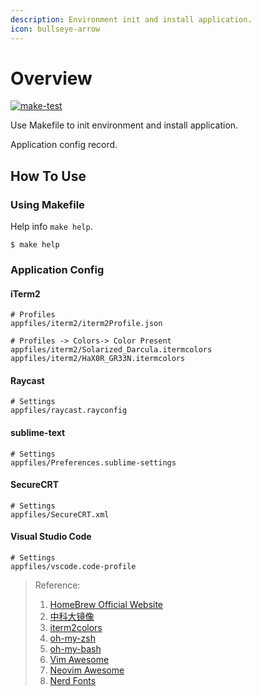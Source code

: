 ```yaml
---
description: Environment init and install application.
icon: bullseye-arrow
---
```


# Overview

[![make-test](https://github.com/logic3579/environment/actions/workflows/make-test.yml/badge.svg)](https://github.com/logic3579/environment/actions/workflows/make-test.yml)

Use Makefile to init environment and install application.

Application config record.

## How To Use

### Using Makefile

Help info `make help`.

```console
$ make help
```

### Application Config

#### iTerm2

```console
# Profiles
appfiles/iterm2/iterm2Profile.json

# Profiles -> Colors-> Color Present
appfiles/iterm2/Solarized_Darcula.itermcolors
appfiles/iterm2/HaX0R_GR33N.itermcolors
```

#### Raycast

```console
# Settings
appfiles/raycast.rayconfig
```

#### sublime-text

```console
# Settings
appfiles/Preferences.sublime-settings
```

#### SecureCRT

```console
# Settings
appfiles/SecureCRT.xml
```

#### Visual Studio Code

```console
# Settings
appfiles/vscode.code-profile
```

> Reference:
>
> 1. [HomeBrew Official Website](https://brew.sh)
> 2. [中科大镜像](https://mirrors.ustc.edu.cn/help/brew.git.html)
> 3. [iterm2colors](https://iterm2colorschemes.com/)
> 4. [oh-my-zsh](https://github.com/ohmyzsh/ohmyzsh)
> 5. [oh-my-bash](https://github.com/ohmybash/oh-my-bash)
> 6. [Vim Awesome](https://vimawesome.com/)
> 7. [Neovim Awesome](https://github.com/rockerBOO/awesome-neovim)
> 8. [Nerd Fonts](https://www.nerdfonts.com/)
